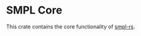 # SMPL Core

This crate contains the core functionality of [smpl-rs](https://github.com/Meshcapade/smpl-rs).
